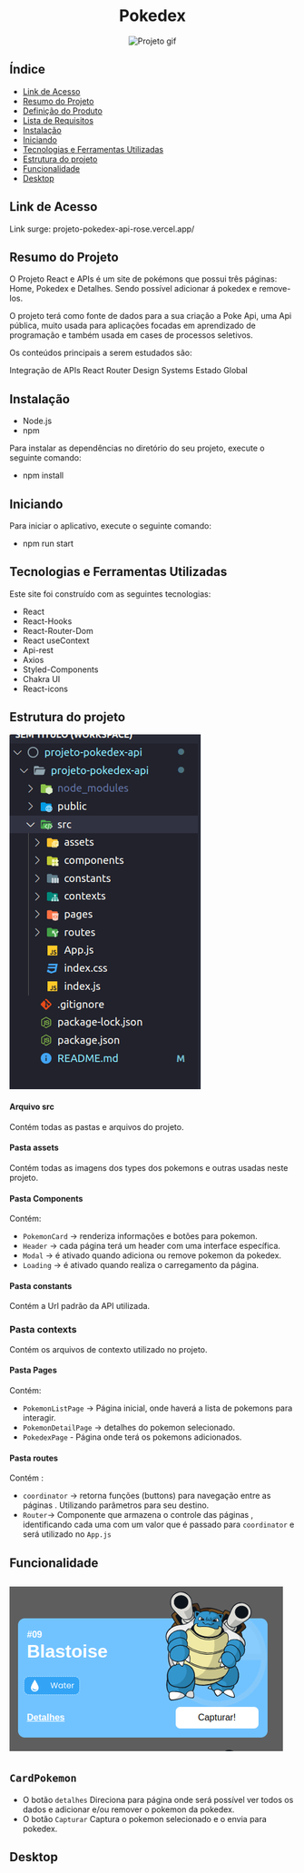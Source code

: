 <h1 align="center">Pokedex</h1>
<div align="center">

![Projeto gif](./src/assets/projeto.gif)

</div>

## Índice

- [Link de Acesso](#Link-de-Acesso)
- [Resumo do Projeto](#Resumo-do-projeto)
- [Definição do Produto](#Definição-do-Projeto)
- [Lista de Requisitos](#Lista-de-Requisitos)
- [Instalação](#Instalação)
- [Iniciando](#Iniciando)
- [Tecnologias e Ferramentas Utilizadas](#Tecnologias-e-Ferramentas-Utilizadas)
- [Estrutura do projeto](#Estrutura-do-projeto)
- [Funcionalidade](#Funcionalidade)
- [Desktop](#Desktop)

## Link de Acesso

Link surge: projeto-pokedex-api-rose.vercel.app/

## Resumo do Projeto

O Projeto React e APIs é um site de pokémons que possui três páginas: Home, Pokedex e Detalhes. Sendo possível adicionar á pokedex e remove-los.

O projeto terá como fonte de dados para a sua criação a Poke Api, uma Api pública, muito usada para aplicações focadas em aprendizado de programação e também usada em cases de processos seletivos.

Os conteúdos principais a serem estudados são:

Integração de APIs
React Router
Design Systems
Estado Global

## Instalação

- Node.js
- npm

Para instalar as dependências no diretório do seu projeto, execute o seguinte comando:

- npm install

## Iniciando

Para iniciar o aplicativo, execute o seguinte comando:

- npm run start

## Tecnologias e Ferramentas Utilizadas

Este site foi construído com as seguintes tecnologias:

- React
- React-Hooks
- React-Router-Dom
- React useContext
- Api-rest
- Axios
- Styled-Components
- Chakra UI
- React-icons

## Estrutura do projeto

![estrutura](./src/assets/estrutura.png)

#### Arquivo src

Contém todas as pastas e arquivos do projeto.

#### Pasta assets

Contém todas as imagens dos types dos pokemons e outras usadas neste projeto.

#### Pasta Components

Contém:

- `PokemonCard` -> renderiza informações e botões para pokemon.
- `Header` -> cada página terá um header com uma interface específica.
- `Modal` -> é ativado quando adiciona ou remove pokemon da pokedex.
- `Loading` -> é ativado quando realiza o carregamento da página.

#### Pasta constants

Contém a Url padrão da API utilizada.

### Pasta contexts

Contém os arquivos de contexto utilizado no projeto.

#### Pasta Pages

Contém:

- `PokemonListPage` -> Página inicial, onde haverá a lista de pokemons para interagir.
- `PokemonDetailPage` -> detalhes do pokemon selecionado.
- `PokedexPage` - Página onde terá os pokemons adicionados.

#### Pasta routes

Contém :

- `coordinator` -> retorna funções (buttons) para navegação entre as páginas . Utilizando parâmetros para seu destino.
- `Router`-> Componente que armazena o controle das páginas , identificando cada uma com um valor que é passado para `coordinator` e será utilizado no `App.js`

## Funcionalidade

## ![PokemonCard](./src/assets/PokemonCard.png)

## `CardPokemon`

- O botão `detalhes` Direciona para página onde será possível ver todos os dados e adicionar e/ou remover o pokemon da pokedex.
- O botão `Capturar` Captura o pokemon selecionado e o envia para pokedex.

## Desktop
